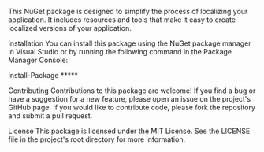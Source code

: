 This NuGet package is designed to simplify the process of localizing your application. It includes resources and tools that make it easy to create localized versions of your application.

Installation
You can install this package using the NuGet package manager in Visual Studio or by running the following command in the Package Manager Console:

Install-Package *****

Contributing
Contributions to this package are welcome! If you find a bug or have a suggestion for a new feature, please open an issue on the project's GitHub page. If you would like to contribute code, please fork the repository and submit a pull request.

License
This package is licensed under the MIT License. See the LICENSE file in the project's root directory for more information.